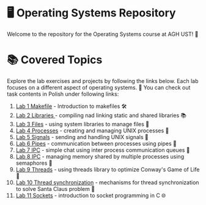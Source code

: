 # 🖥️ Operating Systems Repository

Welcome to the repository for the Operating Systems course at AGH UST! 🌟

# 📚 Covered Topics

Explore the lab exercises and projects by following the links below.
Each lab focuses on a different aspect of operating systems. 🚀
You can check out task contents in Polish under following links:

1. [Lab 1 Makefile](lab01/README.md) - Introduction to makefiles 🛠️
2. [Lab 2 Libraries ](lab02/README.md) - compiling nad linking static and shared libraries 📚
3. [Lab 3 Files](lab03/README.md) - using system libraries to manage files 📁
4. [Lab 4 Processes](lab04/README.md) - creating and managing UNIX processes 🔄
5. [Lab 5 Signals](lab05/README.md) - sending and handling UNIX signals 🚦
6. [Lab 6 Pipes](lab06/README.md) - communication between processes using pipes 🚰
7. [Lab 7 IPC](lab07/README.md) - simple chat using inter process communication queues 💬
8. [Lab 8 IPC](lab08/README.md) - managing memory shared by multiple processes using semaphores 🧠
9. [Lab 9 Threads](lab09/README.md) - using threads library to optimize Conway's Game of Life 🌱
10. [Lab 10 Thread synchronization](lab10/README.md) - mechanisms for thread synchronization to solve Santa Claus problem 🎅
11. [Lab 11 Sockets](lab11/README.md) - introduction to socket programming in C 🌐
